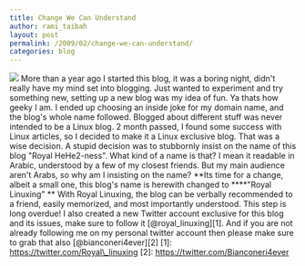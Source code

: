 ```yaml
---
title: Change We Can Understand
author: rami_taibah
layout: post
permalink: /2009/02/change-we-can-understand/
categories: blog
---
```


![](http://farm2.static.flickr.com/1024/1462769567_08774d2c47.jpg?v=0)
More than a year ago I started this blog, it was a boring night, didn't really have my mind set into blogging. Just wanted to experiment and try something new, setting up a new blog was my idea of fun. Ya thats how geeky I am.
I ended up choosing an inside joke for my domain name, and the blog's whole name followed. Blogged about different stuff was never intended to be a Linux blog. 2 month passed, I found some success with Linux articles, so I decided to make it a Linux exclusive blog. That was a wise decision.
A stupid decision was to stubbornly insist on the name of this blog "Royal HeHe2-ness". What kind of a name is that? I mean it readable in Arabic, understood by a few of my closest friends. But my main audience aren't Arabs, so why am I insisting on the name?
**Its time for a change, albeit a small one, this blog's name is herewith changed to ****"Royal Linuxing" **
With Royal Linuxing, the blog can be verbally recommended to a friend, easily memorized, and most importantly understood. This step is long overdue!
I also created a new Twitter account exclusive for this blog and its issues, make sure to follow it \[@royal\_linuxing\]\[1\]. And if you are not already following me on my personal twitter account then please make sure to grab that also \[@bianconeri4ever\]\[2\]
\[1\]: https://twitter.com/Royal\_linuxing
\[2\]: https://twitter.com/Bianconeri4ever